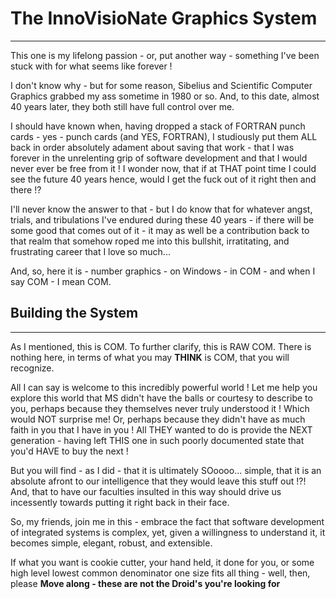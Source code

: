 
# The InnoVisioNate Graphics System
----

This one is my lifelong passion - or, put another way - something I've been stuck with for what seems like forever !

I don't know why - but for some reason, Sibelius and Scientific Computer Graphics grabbed my ass sometime in 1980 or so. And, to this date, almost 40 years later, they both still have full control over me.

I should have known when, having dropped a stack of FORTRAN punch cards - yes - punch cards (and YES, FORTRAN), I studiously put them ALL back in order absolutely adament about saving that work - that I was forever in the 
unrelenting grip of software development and that I would never ever be free from it ! I wonder now, that if at THAT point time I could see the future 40 years hence, would I get the fuck out of it right then and there !? 

I'll never know the answer to that - but I do know that for whatever angst, trials, and tribulations I've endured during these 40 years - if there will be some good that comes out of it - it may as well be a
contribution back to that realm that somehow roped me into this bullshit, irratitating, and frustrating career that I love so much...

And, so, here it is - number graphics - on Windows - in COM - and when I say COM - I mean COM.

## Building the System
----
As I mentioned, this is COM. To further clarify, this is RAW COM. There is nothing here, in terms of what you may <strong>THINK</strong> is COM, that you will recognize.

All I can say is welcome to this incredibly powerful world ! Let me help you explore this world that MS didn't have the balls or courtesy to describe to you, perhaps because they themselves never truly understood it ! 
Which would NOT surprise me! Or, perhaps because they didn't have as much faith in you that I have in you ! All THEY wanted to do is provide the NEXT generation - having left THIS one in such poorly documented state that you'd HAVE to 
buy the next !

But you will find - as I did - that it is ultimately SOoooo... simple, that it is an absolute afront to our intelligence that they would leave this stuff out !?! And, that to have our faculties insulted in this way should 
drive us incessently towards putting it right back in their face.

So, my friends, join me in this - embrace the fact that software development of integrated systems is complex, yet, given a willingness to understand it, it becomes simple, elegant, robust, and extensible.

If what you want is cookie cutter, your hand held, it done for you, or some high level lowest common denominator one size fits all thing - well, then, please <strong>Move along - these are not the Droid's you're looking for</strong>

